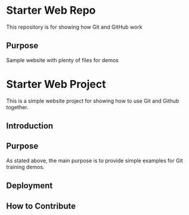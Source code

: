 # Starter Web Repo

This repository is for showing how Git and GitHub work

## Purpose

Sample website with plenty of files for demos

# Starter Web Project
This is a simple website project for showing how to use Git and Github together.
## Introduction
## Purpose
As stated above, the main purpose is to provide simple examples for Git training demos.
## Deployment
## How to Contribute


